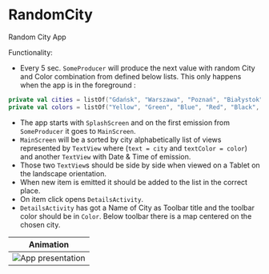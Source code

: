 # RandomCity

Random City App

Functionality: 
 - Every 5 sec. `SomeProducer` will produce the next value with random City and Color combination from defined
below lists. This only happens when the app is in the foreground : 

```kotlin
private val cities = listOf("Gdańsk", "Warszawa", "Poznań", "Białystok", "Wrocław", "Katowice", "Kraków")
private val colors = listOf("Yellow", "Green", "Blue", "Red", "Black", "White")
```

- The app starts with `SplashScreen` and on the first emission from `SomeProducer` it goes to `MainScreen`.
- `MainScreen` will be a sorted by city alphabetically list of views represented by `TextView` where 
(`text = city` and `textColor = color`) and another `TextView` with Date & Time of emission.
- Those two `TextView`s should be side by side when viewed on a Tablet on the landscape orientation.
- When new item is emitted it should be added to the list in the correct place.
- On item click opens `DetailsActivity`.
- `DetailsActivity` has got a Name of City as Toolbar title and the toolbar color should be in `Color`. Below toolbar there is a map centered on the chosen city.

| Animation | 
| ---- | 
| ![App presentation](https://github.com/jackszm/RandomCity/blob/master/readme_gif.gif) | 
